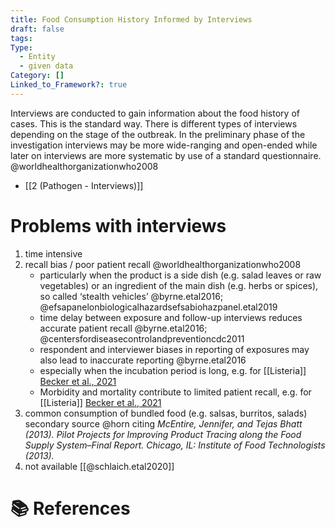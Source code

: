 ```yaml
---
title: Food Consumption History Informed by Interviews
draft: false
tags: 
Type:
  - Entity
  - given data
Category: []
Linked_to_Framework?: true
---
```

Interviews are conducted to gain information about the food history of cases. This is the standard way.
There is different types of interviews depending on the stage of the outbreak. In the preliminary phase of the investigation interviews may be more wide-ranging and open-ended while later on interviews are more systematic by use of a standard questionnaire. @worldhealthorganizationwho2008 
- [[2 (Pathogen - Interviews)]]
# Problems with interviews
1. time intensive
2. recall bias / poor patient recall @worldhealthorganizationwho2008
	- particularly when the product is a side dish (e.g. salad leaves or raw vegetables) or an ingredient of the main dish (e.g. herbs or spices), so called ‘stealth vehicles’ 
	  @byrne.etal2016; @efsapanelonbiologicalhazardsefsabiohazpanel.etal2019
	- time delay between exposure and follow-up interviews reduces accurate patient recall 
	  @byrne.etal2016; @centersfordiseasecontrolandpreventioncdc2011
	- respondent and interviewer biases in reporting of exposures may also lead to inaccurate reporting @byrne.etal2016 
	- especially when the incubation period is long, e.g. for [[Listeria]] [Becker et al., 2021](https://doi.org/10.1007/s00003-021-01336-y)
	- Morbidity and mortality contribute to limited patient recall, e.g. for [[Listeria]] [Becker et al., 2021](https://doi.org/10.1007/s00003-021-01336-y)
1. common consumption of bundled food (e.g. salsas, burritos, salads) 
   secondary source @horn citing *McEntire, Jennifer, and Tejas Bhatt (2013). Pilot Projects for Improving Product Tracing along the Food Supply System–Final Report. Chicago, IL: Institute of Food Technologists (2013).*
4. not available [[@schlaich.etal2020]]

# 📚 References




